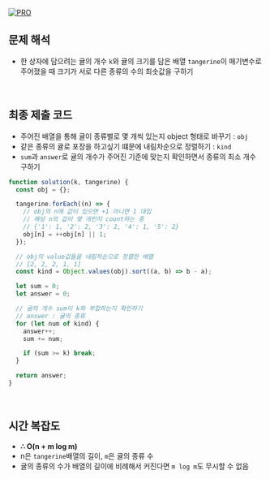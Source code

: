 [![PRO]][Link]

## 문제 해석

- 한 상자에 담으려는 귤의 개수 `k`와 귤의 크기를 담은 배열 `tangerine`이 매기변수로 주어졌을 때 크기가 서로 다른 종류의 수의 최솟값을 구하기

<br/>

## 최종 제출 코드

- 주어진 배열을 통해 귤이 종류별로 몇 개씩 있는지 object 형태로 바꾸기 : `obj`
- 같은 종류의 귤로 포장을 하고싶기 떄문에 내림차순으로 정렬하기 : `kind`
- `sum`과 `answer`로 귤의 개수가 주어진 기준에 맞는지 확인하면서 종류의 최소 개수 구하기

```js
function solution(k, tangerine) {
  const obj = {};

  tangerine.forEach((n) => {
    // obj의 n에 값이 있으면 +1 아니면 1 대입
    // 해당 n의 값이 몇 개인지 count하는 중
    // {'1': 1, '2': 2, '3': 2, '4': 1, '5': 2}
    obj[n] = ++obj[n] || 1;
  });

  // obj의 value값들을 내림차순으로 정렬한 배열
  // [2, 2, 2, 1, 1]
  const kind = Object.values(obj).sort((a, b) => b - a);

  let sum = 0;
  let answer = 0;

  // 귤의 개수 sum이 k와 부합하는지 확인하기
  // answer : 귤의 종류
  for (let num of kind) {
    answer++;
    sum += num;

    if (sum >= k) break;
  }

  return answer;
}
```

<br/>

## 시간 복잡도

- **∴ O(n + m log m)**
- n은 `tangerine`배열의 길이, `m`은 귤의 종류 수
- 귤의 종류의 수가 배열의 길이에 비례해서 커진다면 `m log m`도 무시할 수 없음

<br/>

<!---------------------------------------------------------------------------->

[PRO]: https://github.com/GoSSaChin/algorithm-js/assets/107768516/67c43b52-bc3f-4571-a249-5519021afbb0
[Link]: https://school.programmers.co.kr/learn/courses/30/lessons/138476
